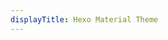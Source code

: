 ```yaml
---
displayTitle: Hexo Material Theme
---
```


<script>
    if (/(x64|WOW64)/i.test(navigator.userAgent)) {
        const repo = "https://api.github.com/repos/viosey/hexo-theme-material/releases/latest";
        $.getJSON(repo).done(function (data) {
            window.location = (data.zipball_url);
        })
    }
    if (/(x86_64)/i.test(navigator.userAgent)) {
        const repo = "https://api.github.com/repos/viosey/hexo-theme-material/releases/latest";
        $.getJSON(repo).done(function (data) {
            window.location = (data.zipball_url);
        })
    }
    if (/(Macintosh)/i.test(navigator.userAgent)) {
        const repo = "https://api.github.com/repos/viosey/hexo-theme-material/releases/latest";
        $.getJSON(repo).done(function (data) {
            window.location = (data.zipball_url);
        })
    }
    if (/(iPhone|iPod)/i.test(navigator.userAgent)) {
        const repo = "https://api.github.com/repos/viosey/hexo-theme-material/releases/latest";
        $.getJSON(repo).done(function (data) {
            window.location = (data.zipball_url);
        })
    }
    if (/(iPad)/i.test(navigator.userAgent)) {
        const repo = "https://api.github.com/repos/viosey/hexo-theme-material/releases/latest";
        $.getJSON(repo).done(function (data) {
            window.location = (data.zipball_url);
        })
    }
    if (/(Android)/i.test(navigator.userAgent)) {
        const repo = "https://api.github.com/repos/viosey/hexo-theme-material/releases/latest";
        $.getJSON(repo).done(function (data) {
            window.location = (data.zipball_url);
        })
    };
</script>